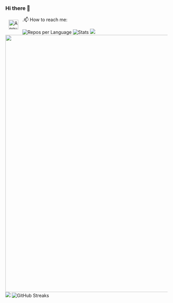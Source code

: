 ### Hi there 👋
 .📫 How to reach me:
 <a href="https://angular.dev/" target="_blank"><img align="left" alt="Angular" width="30px" style="padding:10px;" src="https://raw.githubusercontent.com/HighAmbition211/HighAmbition211/auxiliary/frameworks/angular.gif" /></a>

![Repos per Language](https://github-profile-summary-cards.vercel.app/api/cards/repos-per-language?username=NTO-H&theme=blue_green)
![Stats](https://github-profile-summary-cards.vercel.app/api/cards/stats?username=NTO-H&theme=blue_green)
![](https://github-profile-summary-cards.vercel.app/api/cards/profile-details?username=NTO-H&theme=github_dark)
<img width=800 src="https://github-profile-trophy.vercel.app/?username=NTO-H&column=8&theme=gruvbox&no-frame=true"/>
![](https://github-profile-summary-cards.vercel.app/api/cards/productive-time?username=NTO-H&theme=github_dark)
![GitHub Streaks](http://github-readme-streak-stats.herokuapp.com?user=NTO-H&theme=dracula&hide_border=true)

